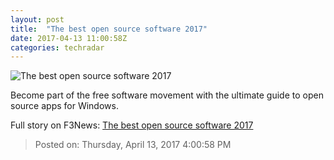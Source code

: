 ```yaml
---
layout: post
title:  "The best open source software 2017"
date: 2017-04-13 11:00:58Z
categories: techradar
---
```


![The best open source software 2017](http://cdn.mos.cms.futurecdn.net/VeHQSSWM2jhDfZkhNYQFu8-1200-80.png)

Become part of the free software movement with the ultimate guide to open source apps for Windows.


Full story on F3News: [The best open source software 2017](http://www.f3nws.com/n/jxczqE)

> Posted on: Thursday, April 13, 2017 4:00:58 PM
